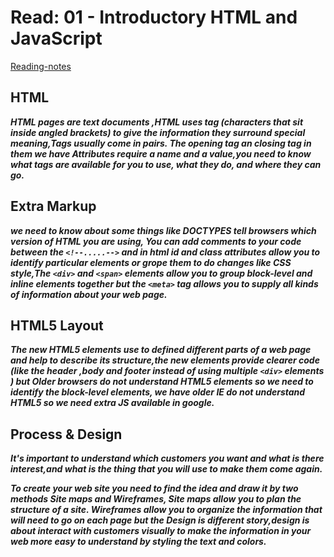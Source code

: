 # Read: 01 - Introductory HTML and JavaScript

[Reading-notes](https://odehyazan.github.io/reading-notes/)

## HTML

***HTML pages are text documents ,HTML uses tag  (characters that sit inside angled
brackets) to give the information they surround special
meaning,Tags usually come in pairs. The opening tag an closing tag in them we have Attributes require a name and a value,you need to know what tags are available for you to use, what they do, and where they can go.***

## Extra Markup

***we need to know about some things like  DOCTYPES tell browsers which version of HTML you are using, You can add comments to your code between the `<!--.....-->` and in html id and class attributes allow you to identify particular elements or grope them to do changes like CSS style,The `<div>` and `<span>` elements allow you to group block-level and inline elements together but the `<meta>` tag allows you to supply all kinds of information about your web page.***

## HTML5 Layout

***The new HTML5 elements use to defined
different parts of a web page and help to describe
its structure,the new elements provide clearer code (like the header ,body and footer instead of using multiple `<div>` elements ) but Older browsers do not understand HTML5 elements so  we need to identify the block-level elements, we have older IE do not understand HTML5 so we need extra JS available in google.***

## Process & Design

***It's important to understand which customers you want and what is there interest,and what is the thing that you will use to make them come again.***

***To create your web site you need to find the idea and draw it by two methods  Site maps and  Wireframes,
 Site maps allow you to plan the structure of a site. Wireframes allow you to organize the information that
will need to go on each page but the Design is different story,design is about interact with customers visually to make the information in your web more easy to understand by styling the text and colors.***
